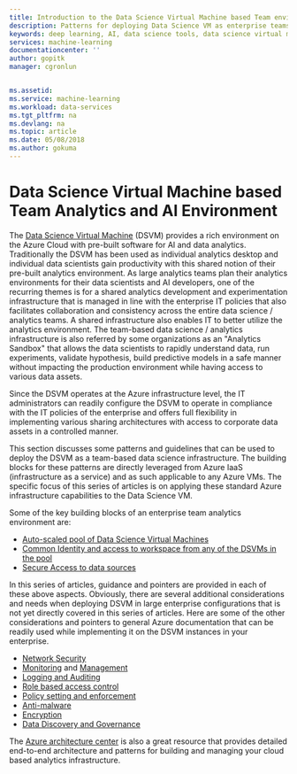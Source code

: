 ```yaml
---
title: Introduction to the Data Science Virtual Machine based Team environments - Azure | Microsoft Docs
description: Patterns for deploying Data Science VM as enterprise teams environment.
keywords: deep learning, AI, data science tools, data science virtual machine, geospatial analytics, team data science process
services: machine-learning
documentationcenter: ''
author: gopitk
manager: cgronlun


ms.assetid: 
ms.service: machine-learning
ms.workload: data-services
ms.tgt_pltfrm: na
ms.devlang: na
ms.topic: article
ms.date: 05/08/2018
ms.author: gokuma
---
```


# Data Science Virtual Machine based Team Analytics and AI Environment 
The [Data Science Virtual Machine](overview.md) (DSVM) provides a rich environment on the Azure Cloud with pre-built software for AI and data analytics. Traditionally the DSVM has been used as individual analytics desktop and individual data scientists gain productivity with this shared notion of their pre-built analytics environment. As large analytics teams plan their analytics environments for their data scientists and AI developers, one of the recurring themes is for a shared analytics development and experimentation infrastructure that is managed in line with the enterprise IT policies that also facilitates collaboration and consistency across the entire data science / analytics teams. A shared infrastructure also enables IT to better utilize the analytics environment. The team-based data science / analytics infrastructure is also referred by some organizations as an "Analytics Sandbox" that allows the data scientists to rapidly understand data, run experiments, validate hypothesis, build predictive models in a safe manner without impacting the production environment while having access to various data assets. 

Since the DSVM operates at the Azure infrastructure level, the IT administrators can readily configure the DSVM to operate in compliance with the IT  policies of the enterprise and offers full flexibility in implementing various sharing architectures with access to corporate data assets in a controlled manner. 

This section discusses some patterns and guidelines that can be used to deploy the DSVM as a team-based data science infrastructure.  The building blocks for these patterns are directly leveraged from Azure IaaS (infrastructure as a service) and as such applicable to any Azure VMs. The specific focus of this series of articles is on applying these standard Azure infrastructure capabilities to the Data Science VM. 

Some of the key building blocks of an enterprise team analytics environment are:

* [Auto-scaled pool of Data Science Virtual Machines](dsvm-pools.md)
* [Common Identity and access to workspace from any of the DSVMs in the pool](dsvm-common-identity.md)
* [Secure Access to data sources](dsvm-secure-access-keys.md)


In this series of articles, guidance and pointers are provided in each of these above aspects. Obviously, there are several additional considerations and needs when deploying DSVM in large enterprise configurations that is not yet directly covered in this series of articles. Here are some of the other considerations and pointers to general Azure documentation that can be readily used while implementing it on the DSVM instances in your enterprise. 

* [Network Security](https://docs.microsoft.com/azure/security/azure-network-security)
* [Monitoring](https://docs.microsoft.com/azure/virtual-machines/windows/monitor) and [Management](https://docs.microsoft.com/azure/virtual-machines/windows/maintenance-and-updates)
* [Logging and Auditing](https://docs.microsoft.com/azure/security/azure-log-audit)
* [Role based access control](https://docs.microsoft.com/azure/role-based-access-control/overview)
* [Policy setting and enforcement](https://docs.microsoft.com/azure/azure-policy/azure-policy-introduction)
* [Anti-malware](https://docs.microsoft.com/azure/security/azure-security-antimalware)
* [Encryption](https://docs.microsoft.com/azure/virtual-machines/windows/encrypt-disks)
* [Data Discovery and Governance](https://docs.microsoft.com/azure/data-catalog/)

The [Azure architecture center](https://docs.microsoft.com/en-us/azure/architecture/) is also a great resource that provides detailed end-to-end architecture and patterns for building and managing your cloud based analytics infrastructure. 
